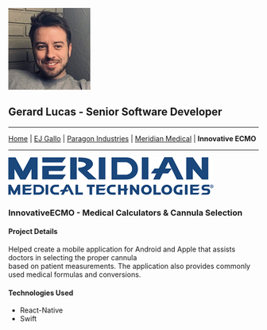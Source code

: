 ![Gerard](self.jfif)
## **Gerard Lucas** - Senior Software Developer
---
[Home](README.md) | [EJ Gallo](GALLO.md) |
[Paragon Industries](PARAGON.md) |
[Meridian Medical](MERIDIAN.md) |
**Innovative ECMO**  

---

![MMT Logo](meridian.png)

### **InnovativeECMO** - Medical Calculators & Cannula Selection

#### **Project Details**

Helped create a mobile application for Android and Apple that assists doctors in selecting the proper cannula   
based on patient measurements. The application also provides commonly used medical formulas and conversions.  

#### **Technologies Used**

+ React-Native
+ Swift 

